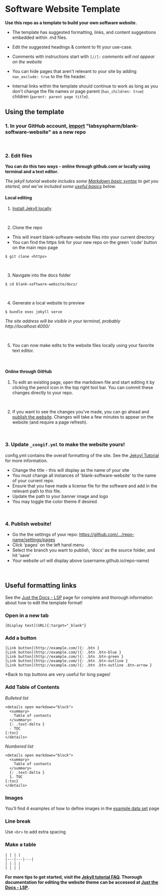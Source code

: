 # Software Website Template

**Use this repo as a template to build your own software website.** 

- The template has suggested formatting, links, and content suggestions embedded within .md files. 
- Edit the suggested headings & content to fit your use-case. 
- Comments with instructions start with `[//]:` *comments will not appear on the website*

- You can hide pages that aren't relevant to your site by adding `nav_exclude: true` to the file header. 
- Internal links within the template should continue to work as long as you don't change the file names or page parent (`has_children: true`) children (`parent: parent page title`).

## Using the template

### 1. In your GitHub account, [import](https://github.com/new/import) "labsyspharm/blank-software-website" as a new repo
<br>

### 2. Edit files
**You can do this two ways - online through github.com or locally using terminal and a text editor.**

*The jekyll tutorial website includes some [Markdown basic syntax](https://labsyspharm.github.io/jekyll-tutorial/markdown-basic) to get you started, and we've included some [useful basics](https://github.com/jtefftHiTS/software-website-template#useful-formatting-links) below.*
<br>

#### Local editing

1. [Install Jekyll locally](https://jekyllrb.com/docs/installation/#requirements)
<br>
  
2. Clone the repo 
- This will insert blank-software-website files into your current directory
- You can find the https link for your new repo on the green 'code' button on the main repo page
```
$ git clone <https>
```
<br>

3. Navigate into the docs folder
```
$ cd blank-software-website/docs/
```
<br>

4. Generate a local website to preview
```
$ bundle exec jekyll serve
```
*The site address will be visible in your terminal, probably http://localhost:4000/*

<br>

5. You can now make edits to the website files locally using your favorite text editor. 
<br>

#### Online through GitHub
1. To edit an existing page, open the markdown file and start editing it by clicking the pencil icon in the top right tool bar. You can commit these changes directly to your repo. 
<br>

2. If you want to see the changes you've made, you can go ahead and [publish the website](https://github.com/jtefftHiTS/software-website-template#publish-website). Changes will take a few minutes to appear on the website (and require a page refresh). 
<br>

### 3. Update `_congif.yml` to make the website yours!
config.yml contains the overall formatting of the site. See the [Jekyyl Tutorial](https://labsyspharm.github.io/jekyll-tutorial/customizations/) for more information.

* Change the title - this will display as the name of your site 
* You must change all instances of 'blank-software-website' to the name of your current repo. 
* Ensure that you have made a license file for the software and add in the relevant path to this file.
* Update the path to your banner image and logo
* You may toggle the color theme if desired
<br>

### 4. Publish website!
- Go the the settings of your repo: https://github.com/.../repo-name/settings/pages
- Click 'pages' on the left hand menu
- Select the branch you want to publish, 'docs' as the source folder, and hit 'save'
- Your website url will display above (username.github.io/repo-name)
<br>

## Useful formatting links

See the [Just the Docs - LSP](https://labsyspharm.github.io/just-the-docs-lsp/) page for complete and thorough information about how to edit the template format! 

### Open in a new tab
```
[Display text](URL){:target="_blank"}
```

### Add a button 
```
[Link button](http://example.com/){: .btn }
[Link button](http://example.com/){: .btn .btn-blue }
[Link button](http://example.com/){: .btn .btn-green }
[Link button](http://example.com/){: .btn .btn-outline }
[Link button](http://example.com/){: .btn .btn-outline .btn-arrow }
```
*Back to top buttons are very useful for long pages!

### Add Table of Contents

*Bulleted list*
```
<details open markdown="block">
  <summary>
    Table of contents
  </summary>
  {: .text-delta }
  - TOC
{:toc}
</details>
```

*Numbered list*
```
<details open markdown="block">
  <summary>
    Table of contents
  </summary>
  {: .text-delta }
  1. TOC
{:toc}
</details>
```

### Images

You'll find 4 examples of how to define images in the [example data set](https://github.com/jtefftHiTS/blank-software-website/blob/master/docs/dataset.md) page

### Line break
Use `<br>` to add extra spacing

### Make a table

```
| | | |
|---|---|---|
| | | |
| | | |
```

**For more tips to get started, visit the [Jekyll tutorial FAQ](https://labsyspharm.github.io/jekyll-tutorial/faq). Thorough documentation for editing the website theme can be accessed at [Just the Docs - LSP](https://labsyspharm.github.io/just-the-docs-lsp/).**


